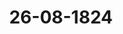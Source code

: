 ---  
schema: default  
title: 26-08-1824  
organization: Team Charlie  
notes: "<p>Description</p><p>Sechs und zwanzigste Sitzung.

Geschehen, Frankfurt den 26. August 1824.

In Gegenwart

aller in der fünf und zwanzigsten Sitzung Anwesenden.

</p><p>§.134</p><p>Provisorische Maaßregeln zur nöthigen Aufrechthaltung der innern Si

cherheit und öffentlichen Ordnung im Bunde.

(24. Sitz. §. 131 v. J. 1824.)

Der Kaiserlich=Königliche präsidirende Herr Gesandte, Freiherr von

Münch=Bellinghausen, erklärte der hohen Bundesversammlung, er habe sich beeilt, den

über die Kaiserlich-Oesterreichischen Propositionen in der 24. dießjährigen Sitzung gefaßten

einstimmigen Beschluß zur Kenntniß Seiner Majestät des Kaisers zu bringen, und Höchst

dieselben hätten die Präsidialgesandtschaft beauftragt, der hochverehrten Versammlung Fol

gendes zu eroͤffnen:

Seine Majestät der Kaiser haben aus dem in der 24. Sitzung vom 16. d. M. gefaß

ten Beschlusse aufs Neue die frohe Ueberzeugung geschöpft, daß über jene Grundsätze

und Vorschriften, durch deren Aufrechthaltung nicht nur die Sicherheit, der innere Friede

und die wahre Wohlfahrt der einzelnen Bundesstaaten, sondern auch die Fortdauer und

Festigkeit des die Gesammtkraft und das Gesammtinteresse Deutschlands umschliessenden

Vereins unwidersprechlich bedingt sey, unter den erleuchteten Deutschen Regierungen die

vollkommenste und glücklichste Uebereinstimmung obwalte; diese längst genährte, nunmehr

aber feierlich bestätigte Ueberzeugung allein hat Seiner Majestät den Muth und die Zuver

sicht einflössen können, womit Sie bisher bei alken Bundesverhandlungen, in Ihrem, durch das

Bewußtseyn der reinsten Absichten stets geleiteten, auf das gemeinschaftliche Beste ausschlies

send berechneten Gange, von keinem Hindernisse gehemmt, von keiner Nebenrücksicht gestört,

unverrückt vorgeschritten sind; Seine Majestät werden auch fernerhin und so lange als Sie

dieselbe treue und kräftige Mitwirkung rechnen dürfen, die Ihren redlichen Bemühungen

jetzt zu Theil geworden, in immer gleicher Gesinnung beharren, und Sich glücklich schätzen,

ehrenvollen Vertrauen Ihrer hohen Bundesgenossen, dessen Besitz und Erhaltung Ihr

igster Wunsch ist, bei jeder Gelegenheit entsprechen zu können.

Ferner eroͤffnete

Präsidium: es habe, ermächtigt durch die hohe Bundesversammlung, den bei dem

rchlauchtigsten Deutschen Bunde accreditirten Gesandtschaften der auswärtigen höchsten Höfe

1 dem am 16. d. M. gefaßten Bundestagsbeschlusse Mittheilung gemacht; es wolle daher

eigene Note und die hierauf erhaltenen Erwiederungen der hohen Gesandtschaften, in der

ihe, wie selbe eingetroffen sind, in das Protokoll niederlegen.

Note des Kaiserlich-Königlichen präsidirenden Herrn Gesandten, Freiherrn von

Münch-Bellinghausen; d. d. Frankfurt den 22. August 1824.

=Der unterzeichnete Kaiserlich-Königliche präsidirende Gesandte am Deutschen Bundes

je hat die Ehre, Seiner des rc. im Anschlusse ein Exemplar des Protokolls der am 16.

ses statt gehabten Sitzung zu übermitteln.

aSeine des rc. werden daraus die Ueberzeugung schöpfen, daß Seine Majestät der

aiser von Oesterreich durch eine eigene Präsidialproposition die Aufmerksamkeit des

eutschen Bundes auf diejenigen Bundestagsbeschlüsse leitete, welche im Jahre 1819 zur

efestigung der Ruhe und Ordnung in Deutschland für sämmtliche Bundesstaaten verbind

h erklärt worden sind, und deren Fortdauer durch die gegenwärtige Lage Deutschlands

r gebieterischen Nothwendigkeit geworden ist.

=Seiner Majestät dem Kaiser ist die Beruhigung geworden, Seine Sorgfalt für die

nere Sicherheit und Ordnung in Deutschland vom Bunde dankbar erkannt zu sehen, und

mmtliche Bundesstaaten haben sich einstimmig in diejenigen von Seiner Kaiserlich-König

h-Apostolischen Majestät vorgeschlagenen Beschlüsse vereinigt, welche das Protokoll

m 16. dieses in sich faßt.

«Dem Unterzeichneten ist die Verpflichtung, Seiner des rc. von diesen Beschlüssen

enntniß zu geben, um so angenehmer, je uͤbereinstimmender die denselben zum Grunde

genden Principien mit denjenigen Grundsätzen sind, welche Seiner Majestät dem Kaiser

id Seinen erhabenen Aliirten bei allen großen Fragen unserer Zeit unverrückt zur Richt

nur gedient haben, — Grundsätze, denen wir die Ruhe der Welt verdanken.

« Der Unterzeichnete benutzt diese Gelegenheit, Seiner rc. den Ausdruck der vorzüg

hsten Hochachtung zu erneuern».

Antwortsnote des Kaiserlich-Russischen Herrn Gesandten, Freiherrn von Anstett

d. d. Frankfurt den 23. August 1824.

«Le Soussigné, Envoyé extraordinaire et Ministre plénipotentiaire de Sa Majesté

l'Empereur de toutes les Russies près la Sérénissime Confédération Germanique

a reçu avec l'office, dont a bien voulu l'honorer Son Excellence Monsieur le Baron

de Munch-Bellinghausen, Président à la Diète de la dite Confédération, le protocole

de la session du 16 du courant,

«La gravité des questions, qui y ont été traitées, la sollicitude de Sa Majesté

l'Empereur d'Autriche qui les a proposées, l'unanimité et la reconnaissance avec

lesquelles elles ont été accueillies, l'influence qu'elles auront sur la situation pré

sente de l'Allemagne, sur son repos, sa dignité, sur le bien-être des Allémands

cette nation fidelle, sur le bonheur de la génération présente et de la génération

future, sont autant de considérations, qui seront vivement appréciées de la part

de Sa Majesté l'Empereur de toutes les Russies. Il n'est point permis au soussigné

d'anticiper sur les témoignages, qu'il sera infailliblement chargé d'offrir à cet

égard, à la Sérénissime Confédération qui a répondu avec un noble accord à un

si religieux appel; ainsi qu'à l'illustre Assemblée son Organe, et il ne lui reste en

attendant que de profiter de cette occasion pour avoir l'honneur de renouveler au

Ministre qui y préside, les témoignages de sa haute considération».

Antwortsnote des Königlich-Französischen Herrn Gesandten, Grafen Reinhard;

d. d. Frankfurt den 23. August 1824.

«Le Soussigné, Ministre plénipotentiaire de Sa Majesté Très-Chrétienne près la

Sérénissime Confédération Germanique, a reçu la Note que Son Excellence Monsieur

le Baron de Munch-Bellinghausen, Envoyé de Sa Majesté Impériale et Royale

présidant à la haute Diète Germanique, lui a fait l'honneur de lui adresser sous

la date d'hier, et à laquelle il a joint un exemplaire du protocole du 16 Août.

«En remerciant Son Excellence Monsieur le Baron de Munch-Bellinghausen

Envoyé de Sa Majesté Impériale et Royale, de cette communication importante, il

s'empresse de l'assurer qu'il ne tardera point à en donner connaissance à son Gou-

vernement qui, reconnaissant l'harmonie des principes sur lesquels ont été fondées

les résolutions qui viennent d'être prises par la haute Diète, avec ceux qui dans

toutes les grandes questions de notre époque ont servi de règle à Sa Majesté Im-

périale et Royale et à Ses hauts Alliés, trouvera en même tems dans l'unanimité

avec laquelle les mesures proposées par le Ministre de Sa Majesté Impériale et

rale ont été adoptées par la hauteAssemblée à laquelle il préside, la garantie

repos et de l'ordre en Allémagne, heureuse contintation d'un état des choses

uel la France ne peut prendre que le plus vif intérêt.

«Le Soussigné saisit cette occasion pour réitérer à Son Excellence Monsieur le

in de Munch-Bellinghausen, Envoyd de Sa Majèsté Impériale et Royale prési-

à la haute Diète Germanique, les assurances de sa haute considération».

Antwortsnote des Königlich-Großbritannischen Geschäftsträgers, Herrn Seymour;

d. d. Frankfurt den 22. August 1824.

«Le Soussigné, Chargé d'affaires de Sa Majesté Britannique, a eu l'honneur de

voir la Note que Monsieur de Munch-Bellinghausen, Ministre Président de Sa

sté Impériale, Royale et Apostolique, a bien voulu lui adresser en date d'au

d'hui, ainsi que le protocole y annexé, contenant la résolution prise par la

nissime Diète dans la séance du 16 de ce mois, sur la proposition qui leur

é faite par Son Excellence.

«Le Soussigné a l'honneur d'offrir à Son Excellence Monsieur de Munch -Bel

lausen les expréssions de sa reconnaissance pour la communication importante

à bien voulu lui faire dans les pièces susmentionnées qu'il s'empressera de

er à la connaissance de son Gouvernement.

«Le Soussigné profite de cette occassion pour renouveller à Son Excellence les

rances de la plus haute considération».

</p><p>§.135</p><p>Gelderforderniß für die Bundescanzlei- und Matrikular-Casse.

(6. Sitz. §. 58 v. J. 1822. — 18. Sitz. §. 116 v. J. 1823.)

Präsidium legt einen von dem Freiherrn von Handel als Canzleidirector erstat

Bericht vor, woraus hervorgeht, daß sowohl für die Bundescanzlei-, als auch für die

esmatrikular-Casse neue Zuschüsse erforderlich sind; die rückständigen Rechnungen aber

ächst vorgelegt werden sollen.

Hierauf wurde einhellig

beschlossen:

daß die Gesandtschaften sich bei ihren höchsten Regierungen verwenden möchten, damit

1) zu der Bundescanzlei-=Casse 2000 Fl. für jede Stime im engern Rathe zugeschossen;

2) zur Matrikularcasse aber von jeder derselben der nach der bestehenden Matrikel

effende Antheil an neu umzulegenden 30,000 Fl. im 24 Fl. Fuße entrichtet werde.

i .

3) Die während der Bundestagsferien eingehenden Rechnungen wären der betref

fenden Commission zuzustellen.

</p><p>§.136</p><p>Uebergang der Fürstlich=Reuß=Lobensteinischen Lande auf Seine Durch

laucht den Herrn Fürsten von Reuß-Lobenstein=Ebersdorf.

Der Herr Gesandte der sechzehnten Stimme, Freiherr von Leonhardi:

In Bezug auf die Nachricht, welche der hohen Bundesversammlung in der 12. Sitzung am

13. Mai dieses Jahres von dem am 7. desselben Monats erfolgten traurigen Hinscheiden des

Durchlauchtigsten Fürsten und Herrn, Herrn Heinrich LIV. jüngerer Linie und des ganzen

Stammes Aeltesten, Fürsten Reuß, Grafen und Herrn von Plauen rc., hochseligen Gedächtnisses,

durch die diesseitige Gesandtschaft zugekommen ist, finden Seine des Fürsten Heinrichs LXXII.

Reuß Hochfürstliche Durchlaucht nach der Zurückkunft von Ihrer Reise Sich veranlaßt, bei dieser

hohen Versammlung die nachträgliche Erklärung niederlegen zu lassen, daß, da die Fürstliche

Linie Reuß=Lobenstein durch das ohne Nachkommenschaft eingetretene Ableben des

höchstgedachten Fürsten erloschen ist, die Besitzungen dieser Linie, das Fürstenthum Loben

stein mit dem dazu gehörigen Geraischen Antheil, nach der unter den Fürstlich-Reussischer

Häusern eingeführten Successionsordnung, an das Fürstliche Haus Reuß-Lobenstein-

Ebersdorf gediehen sind, und daß Seine Hochfürstliche Durchlaucht in dessen Falge die

Regierung im Fürstenthüme Lobenstein angetreten, zugleich aber in Bezug auf die Verhält

nisse, in welchen die nun abgegangene Linie Reuß-Lobenstein als Glied des Deutschen

Bundes sich befunden hat, aller in der Bundesverfassung begründeten Rechte und Verbind

lichkeiten Sich angenommen haben.

</p><p>§.137</p><p>Schrift des Königlich=Baierischen Centralraths F. I. Lipowsky: -Fride

rich V. Kurfürst von der Pfalz und König von Böhmen. München 1824».

(22. Sitz. §. 127 d. J.)

.!:

Der Königlich=Baierische Bundestagsgesandte, Herr von Pfeffel,

übergiebt der hohen Versammlung ein Werk des Königlichen Centralraths F. J. Lipowsky,

unter dem Titel: « Friderich V. Kurfürst von der Pfalz und König von Böhmen, Mün

chen 1824», welche

die hohe Bundesversammlung annahm, indem sie zugleich

5.

beschloß:

1

dem Verfasser ihren Dank dafur auszudrücken.



</p><p>§.138</p><p>lamation der israelitischen Gemeinde zu Frankfurt am Main, die

bürgerlichen Rechte und Verfassungsverhältnisse derselben be

treffend.

(22. Sitz. § 162 v. J. 1821.)

Präsidium machte den Antrag, den in der heutigen Sitzung gefaßten Beschluß

: die Reclamation der israelitischen Gemeinde zu Frankfurt am Main, die bürgerlichen

hte und Verfassungsverhältnisse derselben betreffend, in das offene Protskoll niederzule

„ nachdem der Vortrag und die Berathung hierüber in ein Separat-Protokoll aufge

imen worden seyen.

Sämmtliche Gesandtschaften waren damit einverskanden.

Beschluß:

1) Daß die Bundesversammlung den ihr durch den eigends bestellten Bundestags-Aus

ß vorgelegten Gesetzentwurf genehmige, von dem Senate der freien Stadt Frankfurt

Erlassung des Gesetzes nach dem Wortlaute des mitfolgenden Entwurfes vertrauensvoll

arte, und die israelitische Gemeinde hierauf, als auf ein billiges, ihre bürgerlichen Rechte

immendes, und ihre Beschwerde erledigendes Regulativ, verweise; übrigens aber die Auf

ung der Inhibition zur Zahlung des Restes der Ablösungsgelder voraussetze;

2) daß von diesem Beschlusse die israelitische Gemeinde zu verständigen sey.

Entwurf eines Gesetzes

der freien Stadt Frankfurt am Main.

Art. 1.

Alle in hiesiger Stadt gegenwärtig seßhafte israelitische Familien und Individuen

t deren ehelichen Nachkommen, stehen als israelitische Bürger in dem Staatsunterthanen

t der freien Stadt Frankfurt.

Sie können zwar, indem sie von der unmittelbaren und mittelbaren Verwaltung des

lates und der christlichen Gemeinde ausgeschlossen bleiben, des vollen Staatsbürgerrechts

t theilhaftig werden, und behalten daher auch in ihrer Eigenschaft als israelitische Buͤrger,

in der ungestörten Ausübung ihrer Religion, ihre eigene Gemeindeverfassung; jedoch

den sie in allen Gewerbs- und Abgabe-, so wie in allen privatbürgerlichen Beziehungen

den Bürgern hiesiger Stadt gleich behandelt, in so fern diese Beziehungen durch gegen

wärtiges Gesetz (wodurch alle frühere deßfallsige gesetzliche Bestimmungen, die sich nicht

auf den Cultus und die Verschiedenheit der Religion gründen, ausdrücklich und für immer

aufgehoben werden) keine besondern Modificationen erhalten haben.

Art. 2.

Wer von hiesigen israelitischen Bürgern ehelich gebohren oder mit Einwilligung der

Obrigkeit als israelitischer Bürger ins Unterthanenrecht aufgenommen ist, kann, unter den

im gegenwaͤrtigen Gesetze enthaltenen naͤheren Bestimmungen, und nach den, auch fuͤr die

Christen bestehenden Vorschriften, jede Art von bürgerlichem Geschäfte, Gewerbe und Hand

thierung treiben.

Art. 3.

Es sollen jährlich nicht mehr als funfzehn israelitische Ehen geschlossen werden, jedoch

darunter zwei sich befinden dürfen, bei welchen die Frau oder der Mann fremd ist. Wenn

jedoch in einem Jahre diese Zahl nicht erreicht wird, so kann die fehlende Anzahl auf die

nachfolgenden Jahre uͤbertragen werden.

Art. 4.

Neben der Uebernahme der gesetzlichen öffentlichen und an die Gemeinde zu entrichten

den Gelder und Abgaben, muß ein hiesiger israelitischer Bürger, um die Bewilligung zur

Ehe zu erhalten, die hinlängliche Fähigkeit, eine Familie ernähren zu können, gehörig

nachweisen.

Art. 5.

welchen die Christen hinsichtlich der Betreibung

Allen denjenigen Verpflichtungen

einer Handlung, eines Handwerks oder sonstigen Gewerbes unterworfen sind, unterliegen

auch die israelitischen Buͤrger.

Art. 6.

Wenn ein Jude sich dahier als Handelsmann niederlassen will, so muß er durch voll

gültige Zeugnisse erweisen, daß er die Handlung, von dem auch bei Christen gewöhnlichen

Alter von funfzehn Jahren an gerechnet, wenigstens drei Jahre lang ordentlich erlernt, und

sich die dazu erforderlichen Kenntnisse eigen gemacht, auch nach dieser Zeit, wenn nicht

hierüber vom Senate in einzelnen Fällen dispensirt wird, wenigstens vier Jahre in einem

hiesigen oder zwei Jahre in einem auswärtigen christlichen oder jüdischen Handelshause als

Handlungs=Commis gedient haben.

Art. 7.

Den israelitischen Handelsleuten ist wie den christlichen erlaubt, Fabriken und Manu

facturen von jeder Gattung Waaren dahier anzulegen, jedoch dürfen solche, wie bei diesen

zt in den Nahrungs- und Erwerbszweig der hiesigen Handwerker eingreifen. In diesen

briken und Manufacturen dürfen keine Handwerker aufgenommen -- und, nach Ablauf

ersten zehn Jahre, künftig christliche Arbeiter nur nach vorheriger Dispensation des

nats in besondern dazu geeigneten Fällen, gebraucht werden.

Art, 8.

1.:

Den als Handelsleuten aufgenommenen israelitischen Bürgern ist jede Gattung des

indels und der Hülfsgeschäfte des Handels, eben so wie den Christen, erlaubt, mit allei

er Ausnahme des Handels mit Brennholz, Frucht, Fourage und Mehl, worunter je

h der Kleinhandel mit Mehl, durch dazu aufgenommene Mehlhändler, nicht verstanden wird.

Art. 9.

Die jetzt vorhandene Zahl der israelitischen Waaren- und Kleinhändler soll von einem

hre zum andern nicht über das Verhältniß ihrer gegenwärtigen Population zur künftigen

mehrt werden können, jedoch in den nächsten Jahren, wo die israelitischen Bürger bei

indwerken und andern Gewerben noch nicht ihr gehöriges Unterkommen finden, eine bil

. ..

e Ausdehnung statt finden.

Art. 10.

Zur Erlernung und Betreibung der Handwerke sollen die Kinder der israelitischen

irger ebenfalls, unter nachfolgenden Bestimmungen, ermächtigt werden:

a) Ein jüdischer Lehrling muß von hiesigen israelitischen Bürgern ehelich gebohren seyn

und das 144 Lehensjahr zurückgelegt haben.

b) Derselbe ist zwar in Hinsicht der nach den Artikeln eines jeden Handwerks erfor

lichen Lehrjahre den christlichen Lehrlingen gleichzuhalten; dafern derselbe aber bei

einem christlichen Meister in die Lehre gegangen ist, und nicht erweislich am jüdi

schen Sabbath gleich den christlichen gearbeitet hat, so muß er ein Jahr länger in

der Lehre stehen.

1.

c) Eben dieser Unterschied tritt in Ansehung der Zahl der Wanderjahre ein.

d) Es steht den ifraelitischen Bürgern frei, in dem Falle, daß ein jüdischer Lehrling

in einem von ihm erwählten Handwerk bei einem hiesigen Handwerker erweislich

nicht untergebracht werden könnte, ihre Kinder auch an andern Orten bei christ

lichen oder jüdischen Meistern dieses Handwerks in die Lehre zu geben, und sollen

denselben ihre in der Fremde bestandenen Lehrjahre bei ihrem künftigen Fortkom

men eben so angerechnet werden, als wenn sie selbige bei einem hiesigen Meister

.*

bestanden hätten.

cität, die allein das Ziel gemeinsamer Maaßregeln seyn kann, wird aber nur erreicht,

wenn die Bedingung des freiern Austausches jedem Theile Absatzwege für die Ueberschüsse

einzelner Productionsgegenstände eröffnet.

Daher erscheint es als höchstwünschenswerth, daß bei der Reassumtion der Verhand

lungen zur Begründung eines freien Verkehrs zwischen den sämmtlichen Bundesstaaten, der

frühere Plan eine angemessene Ausdehnung erhalten, und jene Verkehrsfreiheit für alle

rohe Erzeugnisse des Bodens, ohne Ausnahme, und für so viele verarbeitete Stoffe in

Anspruch genommen werden möchte, als es nur immer die Rücksichten erlauben, welche die

gegen das Ausland bestehenden Handelsverhältnisse den einzelnen Bundesstaaten zu nehmen

gebieten.

Da in dem nämlichen Verhältnisse, als der Kreis des wechselseitigen freien Verkehrs

erweitert wird, die Vortheile desselben unter allen Staaten sich gleichmäsiger vertheilen, so

darf auf diesem Wege auch um so eher ein gemeinsames Einverständniß, und die Befriedi

gung eines eben so allgemeinen als dringenden Beduͤrfnisses erwartet werden.

Großherzogthum Hessen: tritt dieser Erklärung bei.

Großherzoglich= und Herzoglich=Sächsische Häuser: treten im Wesentlichen

ebenfalls bei.

Diese Erklärungen wurden sofort an die Commission gewiesen.

2) Die Commission zur Aufsicht über das provisorische Preßgesetz und zum

Vortrage an die Bundesversammlung, wenn in Preßangelegenheiten an dieselbe Re

curs genommen wird, durch den Herrn Gesandten von Preussen.

</p><p>§.140</p><p>Commission zur Begutachtung gemeinschaftlicher Maaßregeln hinsicht-

lich des gesammten Schul-Unterrichts- und Erziehungs-Wesens

* * .

in Deutschland.

k

(24. Sitz. §. 131 v. 3.

' .

Ferner wurde, auf Vorschlag des Präsidii und in Folge Beschlusses §. 131 der

24. dießjährigen Sitzung vom 16. August; eine neue Commission zur Begutachtung gemein

schaftlicher Magßregeln hinsichtlich des gesammten Schul-Unterrichts- und Erziehungs-We

gewählt. — Die Wahl fiel auf die Herren Gesandten

sens in Deutschland

von Oesterreich,

= Preussen,

= Baiern,

= Königreich Sachsen und

3 Hannover.

</p><p>§.141</p><p>Ergänzung der Commission zur Erörterung der Forderungen an die

ehemalige Reichs-Operationscasse.

(13. Sitz. §. 90 d. J.)

Es wurde noch weiters auf herkömmliche Art ergänzt, die Commission zur Erörterung

der Forderungen an die ehemalige Reichsoperationscasse, durch den Herrn Gesandten

von Preussen.

</p><p>§.142</p><p>Auch ersuchte man die gegenwärtige Reclamations-Commission, die während

der bevorstehenden Ferien eingehenden Privatreclamationen ihrer Prüfung zu unterziehen.

</p><p>§.143</p><p>Sammlung der in den Deutschen Bundesstaaten geltenden Gesetze.

(20. Sitz. §. 120 d. J.)

Der Herr Gesandte der 15. Stimme übergiebt für Oldenburg das unterm

15. März d. J. publicirte Herzoglich-Oldenburgische Reglement wegen Abkürzung und Ver

besserung des civilgerichtlichen Verfahrens.

Diese Schrift wurde zur Sammlung in die Bibliothek der hohen Bundesversamm

lung abgegeben.

</p><p>§.144</p><p>Einreichungs-Protkokoll.

Die Eingabe

Num. 40, eingereicht am 25. dieses Monats, von Dr. Harnier dahier, als Sevoll

mächtigten des Joseph Seggesser von Brunneg zu Luzern, als Erben des

Fürsten von Hohenlohe=Waldenburg=Schillingsfarst, Vorstellung

und Bitte, die Entschädigungsansprüche desselben als Johanniterordens-Ritter

betreffend. Mit Anl. Num. 6.

de der betreffenden Commission zugestellt.



</p><p>§.145</p><p>rtagung der Bundesversammlung vom 15. September dieses, bis

15. Januar künftigen Jahres.

Endlich wurde die Vertagung der Bundesversammlung vom 15. September dieses, bis

15. Januar künftigen Jahres, unter den bundesgesetzlichen und den in der 35. Sitz.

i 20. September 1819 erwähnten Modificationen, beschlossen.

Folgen die Unterschriften.

</p>"  
resources:  
- format: png  
  name: Page267[134].png  
  url: ../../data_img/Protokolle_BV_16_1824/26-08-1824/Page267[134].png  
- format: png  
  name: Page268[134].png  
  url: ../../data_img/Protokolle_BV_16_1824/26-08-1824/Page268[134].png  
- format: png  
  name: Page269[134].png  
  url: ../../data_img/Protokolle_BV_16_1824/26-08-1824/Page269[134].png  
- format: png  
  name: Page270[134-135].png  
  url: ../../data_img/Protokolle_BV_16_1824/26-08-1824/Page270[134-135].png  
- format: png  
  name: Page271[135-137].png  
  url: ../../data_img/Protokolle_BV_16_1824/26-08-1824/Page271[135-137].png  
- format: png  
  name: Page272[138].png  
  url: ../../data_img/Protokolle_BV_16_1824/26-08-1824/Page272[138].png  
- format: png  
  name: Page273[138].png  
  url: ../../data_img/Protokolle_BV_16_1824/26-08-1824/Page273[138].png  
- format: png  
  name: Page274[138].png  
  url: ../../data_img/Protokolle_BV_16_1824/26-08-1824/Page274[138].png  
- format: png  
  name: Page278[139-140].png  
  url: ../../data_img/Protokolle_BV_16_1824/26-08-1824/Page278[139-140].png  
- format: png  
  name: Page279[140-144].png  
  url: ../../data_img/Protokolle_BV_16_1824/26-08-1824/Page279[140-144].png  
- format: png  
  name: Page280[144-145].png  
  url: ../../data_img/Protokolle_BV_16_1824/26-08-1824/Page280[144-145].png  
category:   
  - Protokolle_BV_16_1824  
maintainer: Henry Frederick Lutterodt  
maintainer_email: h.lutterodt.21@abdn.ac.uk  
---